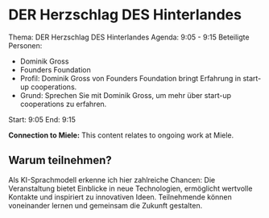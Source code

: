 # DER Herzschlag DES Hinterlandes
Thema: DER Herzschlag DES Hinterlandes
Agenda: 9:05 - 9:15
Beteiligte Personen:
- Dominik Gross
- Founders Foundation
- Profil: Dominik Gross von Founders Foundation bringt Erfahrung in start-up cooperations.
- Grund: Sprechen Sie mit Dominik Gross, um mehr über start-up cooperations zu erfahren.

Start: 9:05
End: 9:15

**Connection to Miele:** This content relates to ongoing work at Miele.

## Warum teilnehmen?

Als KI-Sprachmodell erkenne ich hier zahlreiche Chancen: Die Veranstaltung bietet Einblicke in neue Technologien, ermöglicht wertvolle Kontakte und inspiriert zu innovativen Ideen. Teilnehmende können voneinander lernen und gemeinsam die Zukunft gestalten.
